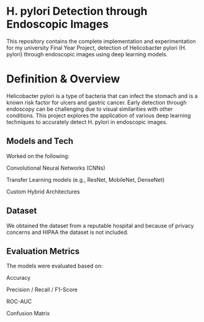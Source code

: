 # H. pylori Detection through Endoscopic Images
This repository contains the complete implementation and experimentation for my university Final Year Project, detection of Helicobacter pylori (H. pylori) through endoscopic images using deep learning models.

# Definition & Overview
Helicobacter pylori is a type of bacteria that can infect the stomach and is a known risk factor for ulcers and gastric cancer. Early detection through endoscopy can be challenging due to visual similarities with other conditions. This project explores the application of various deep learning techniques to accurately detect H. pylori in endoscopic images.

## Models and Tech
Worked on the following: 

Convolutional Neural Networks (CNNs)

Transfer Learning models (e.g., ResNet, MobileNet, DenseNet)

Custom Hybrid Architectures

## Dataset
We obtained the dataset from a reputable hospital and because of privacy concerns and HIPAA the dataset is not included.

## Evaluation Metrics
The models were evaluated based on:

Accuracy

Precision / Recall / F1-Score

ROC-AUC

Confusion Matrix




